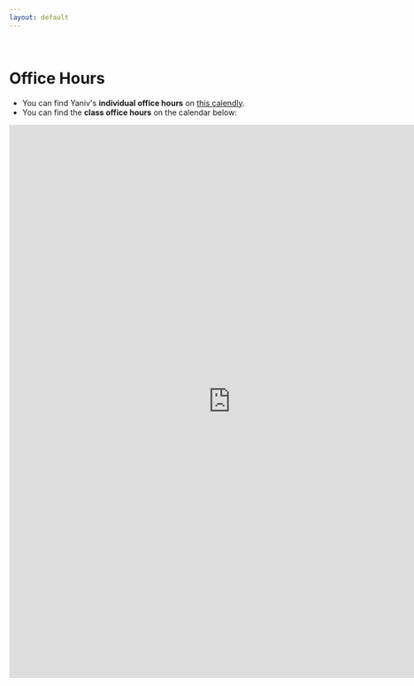 ```yaml
---
layout: default
---
```



<br/>

# Office Hours

* You can find Yaniv's **individual office hours** on [this calendly](http://calendly.com/yanivyacoby/office-hours).
* You can find the **class office hours** on the calendar below:

<iframe src="https://calendar.google.com/calendar/embed?height=400&wkst=1&ctz=America%2FNew_York&bgcolor=%23ffffff&showPrint=0&mode=AGENDA&src=Y19hNTE4MjEyZWViN2FjZWUzN2MwNGJhZTU5NWVlNDE3MmY4MjUwNTk4ZDU1MDJjN2FiMTMxOTY4MDkxNmM0NDJlQGdyb3VwLmNhbGVuZGFyLmdvb2dsZS5jb20&color=%237986CB" style="border-width:0" width="800" height="1000" frameborder="0" scrolling="no"></iframe>


